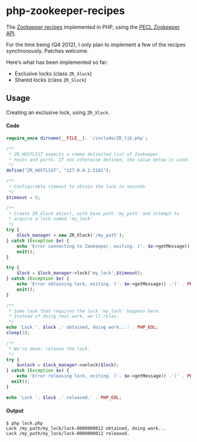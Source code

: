 php-zookeeper-recipes
=====================

The [Zookeeper recipes](http://zookeeper.apache.org/doc/current/recipes.html) implemented in PHP,
using the [PECL Zookeeper API](http://pecl.php.net/zookeeper).

For the time being (Q4 2012), I only plan to implement a few of the recipes synchronously. Patches welcome.

Here’s what has been implemented so far:

* Exclusive locks (class `ZR_Xlock`)  
* Shared locks (class `ZR_Slock`)  

## Usage

Creating an exclusive lock, using `ZR_Xlock`.

#### Code

```php
require_once dirname(__FILE__). '/include/ZR_lib.php';

/**
 * ZR_HOSTLIST expects a comma delimited list of Zookeeper 
 * hosts and ports. If not otherwise defined, the value below is used.
 */
define("ZR_HOSTLIST", "127.0.0.1:2181");

/**
 * Configurable timeout to obtain the lock in seconds
 */
$timeout = 5;

/**
 * Create ZR_Xlock object, with base path 'my_path' and attempt to
 * acquire a lock named 'my_lock'
 */
try {
	$lock_manager = new ZR_Xlock('/my_path');
} catch (Exception $e) {
	echo 'Error connecting to Zookeeper, exiting. ('. $e->getMessage() .')' . PHP_EOL;
	exit();
}

try {
	$lock = $lock_manager->lock('my_lock',$timeout);
} catch (Exception $e) {
	echo 'Error obtaining lock, exiting. ('. $e->getMessage() .')' . PHP_EOL;
	exit();
}

/**
 * Some task that requires the lock 'my_lock' happens here.
 * Instead of doing real work, we'll relax.
 */
echo 'Lock '. $lock .' obtained, doing work...' . PHP_EOL;
sleep(3);

/**
 * We're done; release the lock.
 */
try {
	$unlock = $lock_manager->unlock($lock);
} catch (Exception $e) {
	echo 'Error releasing lock, exiting. ('. $e->getMessage() .')' . PHP_EOL;
  exit();
}

echo 'Lock '. $lock .' released.' . PHP_EOL;
```

#### Output

    $ php lock.php 
    Lock /my_path/my_lock/lock-0000000012 obtained, doing work...
    Lock /my_path/my_lock/lock-0000000012 released.